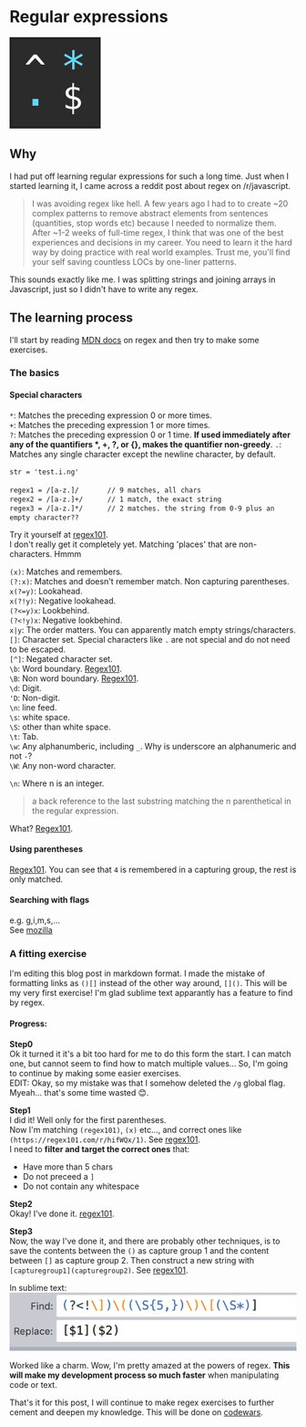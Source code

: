 # Regular expressions

![regex icon](./images/regex.svg)

## Why

I had put off learning regular expressions for such a long time.
Just when I started learning it, I came across a reddit post about regex on /r/javascript.

>I was avoiding regex like hell. A few years ago I had to to create ~20 complex patterns to remove abstract elements from sentences (quantities, stop words etc) because I needed to normalize them. After ~1-2 weeks of full-time regex, I think that was one of the best experiences and decisions in my career. You need to learn it the hard way by doing practice with real world examples. Trust me, you'll find your self saving countless LOCs by one-liner patterns.

This sounds exactly like me. I was splitting strings and joining arrays in Javascript, just so I didn't have to write any regex.

## The learning process

I'll start by reading [MDN docs](https://developer.mozilla.org/en-US/docs/Web/JavaScript/Guide/Regular_Expressions) on regex and then try to make some exercises.

### The basics

#### Special characters

`*`: Matches the preceding expression 0 or more times.  
`+`: Matches the preceding expression 1 or more times.  
`?`: Matches the preceding expression 0 or 1 time. **If used immediately after any of the quantifiers \*, +, ?, or {}, makes the quantifier non-greedy**.
`.`: Matches any single character except the newline character, by default.


```
str = 'test.i.ng'

regex1 = /[a-z.]/	 	// 9 matches, all chars 
regex2 = /[a-z.]+/		// 1 match, the exact string
regex3 = /[a-z.]*/		// 2 matches. the string from 0-9 plus an empty character??
```

Try it yourself at [regex101](https://regex101.com/r/hifWQx/1).  
I don't really get it completely yet. Matching 'places' that are non-characters. Hmmm

`(x)`: Matches and remembers.  
`(?:x)`: Matches and doesn't remember match. Non capturing parentheses.  
`x(?=y)`: Lookahead.  
`x(?!y)`: Negative lookahead.  
`(?<=y)x`: Lookbehind.  
`(?<!y)x`: Negative lookbehind.  
`x|y`: The order matters. You can apparently match empty strings/characters.  
`[]`: Character set. Special characters like `.` are not special and do not need to be escaped.  
`[^]`: Negated character set.  
`\b`: Word boundary. [Regex101](https://regex101.com/r/ldjRXa/1).  
`\B`: Non word boundary. [Regex101](https://regex101.com/r/7iac6R).  
`\d`: Digit.  
`'D`: Non-digit.  
`\n`: line feed.  
`\s`: white space.  
`\S`: other than white space.  
`\t`: Tab.  
`\w`: Any alphanumberic, including `_`. Why is underscore an alphanumeric and not `-`?  
`\W`: Any non-word character.  

`\n`: Where n is an integer.
>a back reference to the last substring matching the n parenthetical in the regular expression.  

What? [Regex101](https://regex101.com/r/vmg3jO/1/).


#### Using parentheses

[Regex101](https://regex101.com/r/fcvYms/1). You can see that `4` is remembered in a capturing group, the rest is only matched.

#### Searching with flags

e.g. g,i,m,s,...  
See [mozilla](https://developer.mozilla.org/en-US/docs/Web/JavaScript/Guide/Regular_Expressions#Advanced_searching_with_flags_2)

### A fitting exercise

I'm editing this blog post in markdown format. I made the mistake of formatting links as `()[]` instead of the other way around, `[]()`.
This will be my very first exercise!
I'm glad sublime text apparantly has a feature to find by regex.

#### Progress: 

**Step0**  
Ok it turned it it's a bit too hard for me to do this form the start. I can match one, but cannot seem to find how to match multiple values... So, I'm going to continue by making some easier exercises.  
EDIT: Okay, so my mistake was that I somehow deleted the `/g` global flag. Myeah... that's some time wasted 😊.

**Step1**  
I did it! Well only for the first parentheses.  
Now I'm matching `(regex101)`, `(x)` etc..., and correct ones like `(https://regex101.com/r/hifWQx/1)`.
See [regex101](https://regex101.com/r/fcvYms/10).  
I need to **filter and target the correct ones** that:

  * Have more than 5 chars
  * Do not preceed a `]`
  * Do not contain any whitespace

**Step2**  
Okay! I've done it. [regex101](https://regex101.com/r/fcvYms/11).  

**Step3**  
Now, the way I've done it, and there are probably other techniques, is to save the contents between the `()` as capture group 1 and the content between `[]` as capture group 2. Then construct a new string with `[capturegroup1](capturegroup2)`. See [regex101](https://regex101.com/r/fcvYms/9).

In sublime text:  
![Doing it in sublime text, find and replace method](./images/regex_sublime.png)

Worked like a charm. 
Wow, I'm pretty amazed at the powers of regex. **This will make my development process so much faster** when manipulating code or text.

That's it for this post, I will continue to make regex exercises to further cement and deepen my knowledge. This will be done on [codewars](https://www.codewars.com/kata/search/javascript?q=&r%5B%5D=-8&tags=Regular+Expressions&xids=played&beta=false&order_by=satisfaction_percent+desc%2Ctotal_completed+desc).









